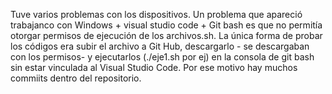 Tuve varios problemas con los dispositivos. Un problema que apareció trabajanco con Windows + visual studio code + Git bash es que no permitía otorgar permisos de ejecución de los archivos.sh. La única forma de probar los códigos era subir el archivo 
a Git Hub, descargarlo - se descargaban con los permisos- y ejecutarlos (./eje1.sh por ej) en la consola de git bash sin estar vinculada al Visual Studio Code. Por ese motivo hay muchos commiits dentro del repositorio.
